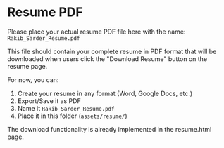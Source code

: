 # Resume PDF

Please place your actual resume PDF file here with the name: `Rakib_Sarder_Resume.pdf`

This file should contain your complete resume in PDF format that will be downloaded when users click the "Download Resume" button on the resume page.

For now, you can:

1. Create your resume in any format (Word, Google Docs, etc.)
2. Export/Save it as PDF
3. Name it `Rakib_Sarder_Resume.pdf`
4. Place it in this folder (`assets/resume/`)

The download functionality is already implemented in the resume.html page.
